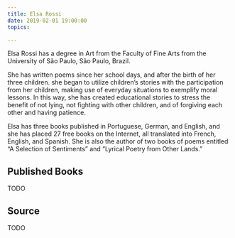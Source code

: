 ```yaml
---
title: Elsa Rossi
date: 2019-02-01 19:00:00
topics: 

---
```


Elsa Rossi has a degree in Art from the Faculty of Fine Arts from the University of São Paulo, São Paulo, Brazil.

She has written poems since her school days, and after the birth of her three children. she began to utilize children’s stories with the participation from her children, making use of everyday situations to exemplify moral lessons. In this way, she has created educational stories to stress the benefit of not lying, not fighting with other children, and of forgiving each other and having patience.

Elsa has three books published in Portuguese, German, and English, and she has placed 27 free books on the Internet, all translated into French, English, and Spanish. She is also the author of two books of poems entitled “A Selection of Sentiments” and “Lyrical Poetry from Other Lands.”


## Published Books
TODO

## Source
TODO



